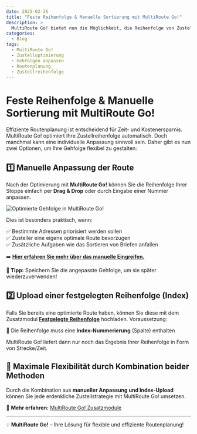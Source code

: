 ```yaml
---
date: 2025-02-26
title: "Feste Reihenfolge & Manuelle Sortierung mit MultiRoute Go!"
description: >
  MultiRoute Go! bietet nun die Möglichkeit, die Reihenfolge von Zustellungen individuell anzupassen – durch manuelles Eingreifen oder den Upload einer festgelegten Reihenfolge.
categories:
  - Blog
tags:
  - MultiRoute Go!
  - Zustelloptimierung
  - Gehfolgen anpassen
  - Routenplanung
  - Zustellreihenfolge
---
```


# Feste Reihenfolge & Manuelle Sortierung mit MultiRoute Go!

Effiziente Routenplanung ist entscheidend für Zeit- und Kostenersparnis. MultiRoute Go! optimiert Ihre Zustellreihenfolge automatisch. Doch manchmal kann eine individuelle Anpassung sinnvoll sein. Daher gibt es nun zwei Optionen, um Ihre Gehfolge flexibel zu gestalten:
<!-- more -->
## 1️⃣ Manuelle Anpassung der Route

Nach der Optimierung mit **MultiRoute Go!** können Sie die Reihenfolge Ihrer Stopps einfach per **Drag & Drop** oder durch Eingabe einer Nummer anpassen. 

![Optimierte Gehfolge in MultiRoute Go!](https://github.com/user-attachments/assets/0407434c-0de0-4110-bab8-1f8824110ecb "Optimierte Zustellreihenfolge mit MultiRoute Go!")

Dies ist besonders praktisch, wenn:  

✅ Bestimmte Adressen priorisiert werden sollen  
✅ Zusteller eine eigene optimale Route bevorzugen  
✅ Zusätzliche Aufgaben wie das Sortieren von Briefen anfallen  

➡️ **[Hier erfahren Sie mehr über das manuelle Eingreifen.](https://go.multiroute.de/handbuch/zusatzmodule/#manuelles-eingreifen-in-gehfolgen)**  

**💾 Tipp:** Speichern Sie die angepasste Gehfolge, um sie später wiederzuverwenden!  



## 2️⃣ Upload einer festgelegten Reihenfolge (Index)

Falls Sie bereits eine optimierte Route haben, können Sie diese mit dem Zusatzmodul **[Festgelegte Reihenfolge](https://go.multiroute.de/handbuch/zusatzmodule/#festgelegte-reihenfolge)** hochladen. Voraussetzung:  

🔹 Die Reihenfolge muss eine **Index-Nummerierung** (Spalte) enthalten  

MultiRoute Go! liefert dann nur noch das Ergebnis Ihrer Reihenfolge in Form von Strecke/Zeit.

## 🚀 Maximale Flexibilität durch Kombination beider Methoden

Durch die Kombination aus **manueller Anpassung und Index-Upload** können Sie jede erdenkliche Zustellstrategie mit MultiRoute Go! umsetzen.  

🔗 **Mehr erfahren:** [MultiRoute Go! Zusatzmodule](https://go.multiroute.de/handbuch/zusatzmodule/)  

---

💡 **MultiRoute Go!** – Ihre Lösung für flexible und effiziente Routenplanung!  

